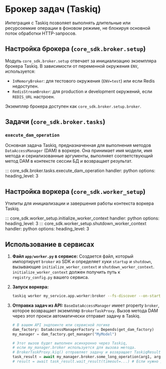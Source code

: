 # Брокер задач (Taskiq)

Интеграция с Taskiq позволяет выполнять длительные или ресурсоемкие операции в фоновом режиме, не блокируя основной поток обработки HTTP-запросов.

## Настройка брокера (`core_sdk.broker.setup`)

Модуль `core_sdk.broker.setup` отвечает за инициализацию экземпляра брокера Taskiq.
В зависимости от переменной окружения `ENV`, используется:
*   `InMemoryBroker`: для тестового окружения (`ENV=test`) или если Redis недоступен.
*   `RedisStreamBroker`: для production и development окружений, если `REDIS_URL` настроен.

Экземпляр брокера доступен как `core_sdk.broker.setup.broker`.

## Задачи (`core_sdk.broker.tasks`)

### `execute_dam_operation`
Основная задача Taskiq, предназначенная для выполнения методов `DataAccessManager` (DAM) в воркере.
Она принимает имя модели, имя метода и сериализованные аргументы, выполняет соответствующий метод DAM в контексте сессии БД и возвращает результат.

::: core_sdk.broker.tasks.execute_dam_operation
    handler: python
    options:
      heading_level: 3

## Настройка воркера (`core_sdk.worker_setup`)
Утилиты для инициализации и завершения работы контекста воркера Taskiq.

::: core_sdk.worker_setup.initialize_worker_context
    handler: python
    options:
      heading_level: 3
::: core_sdk.worker_setup.shutdown_worker_context
    handler: python
    options:
      heading_level: 3

## Использование в сервисах

1.  **Файл `app/worker.py` в сервисе:**
    Создается файл, который импортирует `broker` из SDK и определяет хуки `startup` и `shutdown`, вызывающие `initialize_worker_context` и `shutdown_worker_context`. `initialize_worker_context` должен получить путь к `registry_config.py` вашего сервиса.

2.  **Запуск воркера:**
    ```bash
    taskiq worker my_service.app.worker:broker --fs-discover --on-startup my_service.app.worker:startup --on-shutdown my_service.app.worker:shutdown
    ```

3.  **Отправка задач из API:**
    `BaseDataAccessManager` имеет property `broker`, которое возвращает экземпляр `BrokerTaskProxy`. Вызов метода DAM через этот прокси автоматически отправит задачу в Taskiq.

    ```python
    # В вашем API эндпоинте или сервисной логике
    dam_factory: DataAccessManagerFactory = Depends(get_dam_factory)
    my_manager = dam_factory.get_manager("MyModel")

    # Этот вызов будет выполнен асинхронно через Taskiq,
    # если my_manager.broker используется для вызова метода.
    # BrokerTaskProxy.kiq() отправляет задачу и возвращает TaskiqResult для ожидания.
    task_result = await my_manager.broker.some_long_operation(arg1, arg2, _broker_timeout=30)
    # result = await task_result.wait_result(timeout=...) # Если нужно дождаться результата
    ```
